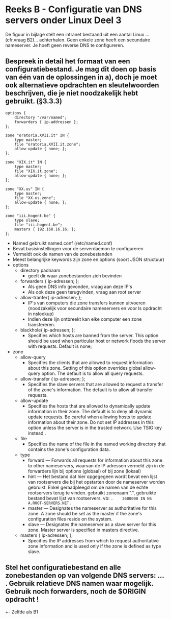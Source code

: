 # Reeks B - Configuratie van DNS servers onder Linux Deel 3
De figuur in bijlage stelt een intranet bestaand uit een aantal Linux ...(cfr.vraag B2)... achterhalen. Geen enkele zone heeft een secundaire nameserver. Je hoeft geen reverse DNS te configureren.

## Bespreek in detail het formaat van een configuratiebestand. Je mag dit doen op basis van één van de oplossingen in a), doch je moet ook alternatieve opdrachten en sleutelwoorden beschrijven, die je niet noodzakelijk hebt gebruikt. (§3.3.3)

    options {
    	directory "/var/named";
        forwarders { ip-addressen };
    };
    
    zone "oratoria.XVII.it" IN {
    	type master;
    	file "oratoria.XVII.it.zone";
    	allow-update { none; };
    };
    
    zone "XIX.it" IN {
    	type master;
    	file "XIX.it.zone";
    	allow-update { none; };
    };
    
    zone "XX.us" IN {
    	type master;
    	file "XX.us.zone";
    	allow-update { none; };
    };
    
    zone "iii.hogent.be" {
        type slave;
        file "iii.hogent.be";
        masters { 192.168.16.16; };
    };

* Named gebruikt named.conf (/etc/named.conf)
* Bevat basisinstellingen voor de serverdaemon te configureren
* Vermeldt ook de namen van de zonebestanden
* Meest belangrijke keywords zijn zone en options (soort JSON structuur)
* options
    * directory padnaam 
        * geeft dir waar zonebestanden zich bevinden
    * forwarders { ip-adressen; }; 
        * Als geen DNS info gevonden, vraag aan deze IP's
        * Als ook deze geen terugvinden, vraag aan root server
    * allow-tranfer{ ip-adressen; }; 
        * IP's van computers die zone transfers kunnen uitvoeren (noodzakelijk voor secundaire nameservers en voor ls opdracht in nslookup)
        * Indien deze lijn ontbreekt kan elke computer een zone transfereren.
    * blackhole{ ip-adressen; }; 
	    * Specifies which hosts are banned from the server. This option should be used when particular host or network floods the server with requests. Default is none;
* zone
	* allow-query
		* Specifies the clients that are allowed to request information about this zone. Setting of this option overrides global allow-query option. The default is to allow all query requests.
	* allow-transfer { ip-adressen; }; 
		* Specifies the slave servers that are allowed to request a transfer of the zone's information. The default is to allow all transfer requests.
	* allow-update
		* Specifies the hosts that are allowed to dynamically update information in their zone. The default is to deny all dynamic update requests.
    Be careful when allowing hosts to update information about their zone. Do not set IP addresses in this option unless the server is in the trusted network. Use TSIG key instead .
    * file
        * Specifies the name of the file in the named working directory that contains the zone's configuration data.
    * type
        * forward — Forwards all requests for information about this zone to other nameservers, waarvan de IP adressen vermeld zijn in de forwarders lijn bij options (globaal) of bij zone (lokaal)
        * hint — Het bestand dat hier opgegegeen wordt bevat een lijst van rootservers die bij het opstarten door de nameserver worden gebruikt. Enkel geraadpleegd om de namen van de echte rootservers terug te vinden.
        gebruikt zonenaam ".",  gebruikte bestand bevat lijst van rootservers.
        vb: `.    3600000 IN NS A.ROOT-SERVERS.NET.`
        * master — Designates the nameserver as authoritative for this zone. A zone should be set as the master if the zone's configuration files reside on the system.
        * slave — Designates the nameserver as a slave server for this zone. Master server is specified in masters directive.
    * masters { ip-adressen; }; 
        * Specifies the IP addresses from which to request authoritative zone information and is used only if the zone is defined as type slave.


## Stel het configuratiebestand en alle zonebestanden op van volgende DNS servers: ... . Gebruik relatieve DNS namen waar mogelijk. Gebruik noch forwarders, noch de $ORIGIN opdracht !

+- Zelfde als B1